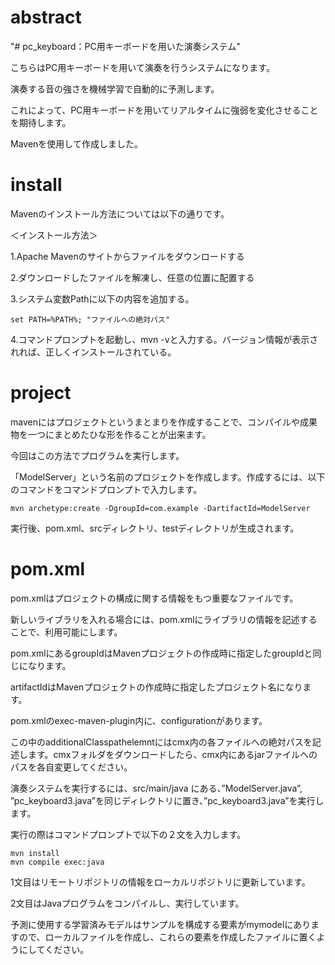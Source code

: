 # abstract
"# pc_keyboard：PC用キーボードを用いた演奏システム"

こちらはPC用キーボードを用いて演奏を行うシステムになります。

演奏する音の強さを機械学習で自動的に予測します。

これによって、PC用キーボードを用いてリアルタイムに強弱を変化させることを期待します。

Mavenを使用して作成しました。

# install
Mavenのインストール方法については以下の通りです。

＜インストール方法＞

1.Apache Mavenのサイトからファイルをダウンロードする

2.ダウンロードしたファイルを解凍し、任意の位置に配置する

3.システム変数Pathに以下の内容を追加する。
```
set PATH=%PATH%; "ファイルへの絶対パス"
```

4.コマンドプロンプトを起動し、mvn -vと入力する。バージョン情報が表示されれば、正しくインストールされている。

# project
mavenにはプロジェクトというまとまりを作成することで、コンパイルや成果物を一つにまとめたひな形を作ることが出来ます。

今回はこの方法でプログラムを実行します。

「ModelServer」という名前のプロジェクトを作成します。作成するには、以下のコマンドをコマンドプロンプトで入力します。

```
mvn archetype:create -DgroupId=com.example -DartifactId=ModelServer
```

実行後、pom.xml、srcディレクトリ、testディレクトリが生成されます。

# pom.xml
pom.xmlはプロジェクトの構成に関する情報をもつ重要なファイルです。

新しいライブラリを入れる場合には、pom.xmlにライブラリの情報を記述することで、利用可能にします。

pom.xmlにあるgroupIdはMavenプロジェクトの作成時に指定したgroupIdと同じになります。

artifactIdはMavenプロジェクトの作成時に指定したプロジェクト名になります。

pom.xmlのexec-maven-plugin内に、configurationがあります。

この中のadditionalClasspathelemntにはcmx内の各ファイルへの絶対パスを記述します。cmxフォルダをダウンロードしたら、cmx内にあるjarファイルへのパスを各自変更してください。

演奏システムを実行するには、src/main/java にある、”ModelServer.java”, ”pc_keyboard3.java”を同じディレクトリに置き、”pc_keyboard3.java”を実行します。

実行の際はコマンドプロンプトで以下の２文を入力します。

```
mvn install
mvn compile exec:java
```

1文目はリモートリポジトリの情報をローカルリポジトリに更新しています。

2文目はJavaプログラムをコンパイルし、実行しています。

予測に使用する学習済みモデルはサンプルを構成する要素がmymodelにありますので、ローカルファイルを作成し、これらの要素を作成したファイルに置くようにしてください。



